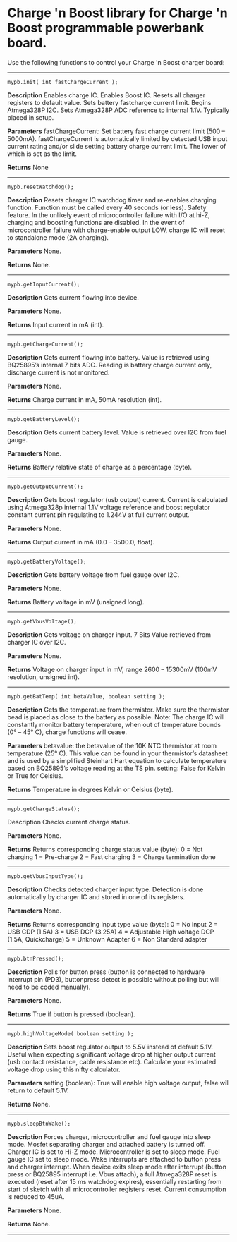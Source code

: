 # Charge 'n Boost library for Charge 'n Boost programmable powerbank board.

Use the following functions to control your Charge 'n Boost charger board:

----------

    mypb.init( int fastChargeCurrent );

**Description**
Enables charge IC. Enables Boost IC. Resets all charger registers to default value. Sets battery fastcharge current limit. Begins Atmega328P I2C. Sets Atmega328P ADC reference to internal 1.1V. Typically placed in setup.

**Parameters**
fastChargeCurrent: Set battery fast charge current limit (500 – 5000mA). fastChargeCurrent is automatically limited by detected USB input current rating and/or slide setting battery charge current limit. The lower of which is set as the limit.

**Returns**
None

----------


    mypb.resetWatchdog();

**Description**
Resets charger IC watchdog timer and re-enables charging function. Function must be called every 40 seconds (or less). Safety feature. In the unlikely event of microcontroller failure with I/O at hi-Z, charging and boosting  functions are disabled. In the event of microcontroller failure with charge-enable output LOW, charge IC will reset to standalone mode (2A charging).

**Parameters**
None.

**Returns**
None.

----------

    mypb.getInputCurrent();

**Description**
Gets current flowing into device.

**Parameters**
None.

**Returns**
Input current in mA (int).


----------


    mypb.getChargeCurrent();

**Description**
Gets current flowing into battery. Value is retrieved using BQ25895’s internal 7 bits ADC. Reading is battery charge current only, discharge current is not monitored.

**Parameters**
None.

**Returns**
Charge current in mA, 50mA resolution (int).


----------


    mypb.getBatteryLevel();

**Description**
Gets current battery level. Value is retrieved over I2C from fuel gauge.

**Parameters**
None.

**Returns**
Battery relative state of charge as a percentage (byte).


----------


    mypb.getOutputCurrent();

**Description**
Gets boost regulator (usb output) current. Current is calculated using Atmega328p internal 1.1V voltage reference and boost regulator constant current pin regulating to 1.244V at full current output.

**Parameters**
None.

**Returns**
Output current in mA (0.0 – 3500.0, float).


----------


    mypb.getBatteryVoltage();

**Description**
Gets battery voltage from fuel gauge over I2C.

**Parameters**
None.

**Returns**
Battery voltage in mV (unsigned long).


----------


    mypb.getVbusVoltage();

**Description**
Gets voltage on charger input. 7 Bits Value retrieved from charger IC over I2C.

**Parameters**
None.

**Returns**
Voltage on charger input in mV, range 2600 – 15300mV (100mV resolution, unsigned int).


----------


    mypb.getBatTemp( int betaValue, boolean setting );

**Description**
Gets the temperature from thermistor. Make sure the thermistor bead is placed as close to the battery as possible. Note: The charge IC will constantly monitor battery temperature, when out of temperature bounds (0° – 45° C), charge functions will cease.

**Parameters**
betavalue: the betavalue of the 10K NTC thermistor at room temperature (25° C). This value can be found in your thermistor’s datasheet and is used by a simplified Steinhart Hart equation to calculate temperature based on BQ25895’s voltage reading at the TS pin. setting: False for Kelvin or True for Celsius.

**Returns**
Temperature in degrees Kelvin or Celsius (byte).


----------


    mypb.getChargeStatus();

Description
Checks current charge status.

**Parameters**
None.

**Returns**
Returns corresponding charge status value (byte):
0 = Not charging
1 = Pre-charge
2 = Fast charging
3 = Charge termination done


----------


    mypb.getVbusInputType();

**Description**
Checks detected charger input type. Detection is done automatically by charger IC and stored in one of its registers.

**Parameters**
None.

**Returns**
Returns corresponding input type value (byte):
0 = No input
2 = USB CDP (1.5A)
3 = USB DCP (3.25A)
4 = Adjustable High voltage DCP (1.5A, Quickcharge)
5 = Unknown Adapter
6 = Non Standard adapter


----------


    mypb.btnPressed();

**Description**
Polls for button press (button is connected to hardware interrupt pin (PD3), buttonpress detect is possible without polling but will need to be coded manually).

**Parameters**
None.

**Returns**
True if button is pressed (boolean).


----------


    mypb.highVoltageMode( boolean setting );

**Description**
Sets boost regulator output to 5.5V instead of default 5.1V. Useful when expecting significant voltage drop at higher output current (usb contact resistance, cable resistance etc). Calculate your estimated voltage drop using this nifty calculator.

**Parameters**
setting (boolean): True will enable high voltage output, false will return to default 5.1V.

**Returns**
None.


----------


    mypb.sleepBtnWake();

**Description**
Forces charger, microcontroller and fuel gauge into sleep mode. Mosfet separating charger and attached battery is turned off. Charger IC is set to Hi-Z mode. Microcontroller is set to sleep mode. Fuel gauge IC set to sleep mode. Wake interrupts are attached to button press and charger interrupt. When device exits sleep mode after interrupt (button press or BQ25895 interrupt i.e. Vbus attach), a full Atmega328P reset is executed (reset after 15 ms watchdog expires), essentially restarting from start of sketch with all microcontroller registers reset. Current consumption is reduced to 45uA.

**Parameters**
None.

**Returns**
None.


----------



